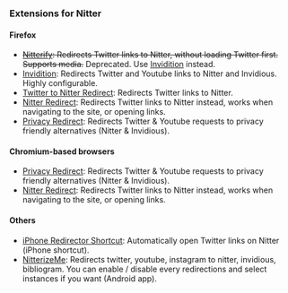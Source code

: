 ### Extensions for Nitter
#### Firefox
- ~~[Nitterify](https://addons.mozilla.org/en-US/firefox/addon/nitterify/): Redirects Twitter links to Nitter, without loading Twitter first. Supports media.~~ Deprecated. Use [Invidition](https://addons.mozilla.org/firefox/addon/invidition/) instead.
- [Invidition](https://addons.mozilla.org/firefox/addon/invidition/): Redirects Twitter and Youtube links to Nitter and Invidious. Highly configurable.
- [Twitter to Nitter Redirect](https://addons.mozilla.org/en-US/firefox/addon/twitter-to-nitter-redirect/): Redirects Twitter links to Nitter.
- [Nitter Redirect](https://addons.mozilla.org/en-US/firefox/addon/nitter-redirect/): Redirects Twitter links to Nitter instead, works when navigating to the site, or opening links.
- [Privacy Redirect](https://addons.mozilla.org/en-US/firefox/addon/privacy-redirect/): Redirects Twitter & Youtube requests to privacy friendly alternatives (Nitter & Invidious).
#### Chromium-based browsers
- [Privacy Redirect](https://chrome.google.com/webstore/detail/privacy-redirect/pmcmeagblkinmogikoikkdjiligflglb): Redirects Twitter & Youtube requests to privacy friendly alternatives (Nitter & Invidious).
- [Nitter Redirect](https://chrome.google.com/webstore/detail/nitter-redirect/mohaicophfnifehkkkdbcejkflmgfkof): Redirects Twitter links to Nitter instead, works when navigating to the site, or opening links.
#### Others
- [iPhone Redirector Shortcut](https://www.icloud.com/shortcuts/3e90ac68c77b45eb82cb18dab519ff76): Automatically open Twitter links on Nitter (iPhone shortcut).
- [NitterizeMe](https://f-droid.org/en/packages/app.fedilab.nitterizeme/): Redirects twitter, youtube, instagram to nitter, invidious, bibliogram. You can enable / disable every redirections and select instances if you want (Android app).